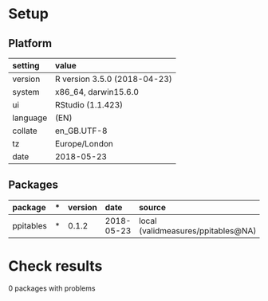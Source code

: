 # Setup

## Platform

|setting  |value                        |
|:--------|:----------------------------|
|version  |R version 3.5.0 (2018-04-23) |
|system   |x86_64, darwin15.6.0         |
|ui       |RStudio (1.1.423)            |
|language |(EN)                         |
|collate  |en_GB.UTF-8                  |
|tz       |Europe/London                |
|date     |2018-05-23                   |

## Packages

|package   |*  |version |date       |source                             |
|:---------|:--|:-------|:----------|:----------------------------------|
|ppitables |*  |0.1.2   |2018-05-23 |local (validmeasures/ppitables@NA) |

# Check results

0 packages with problems




